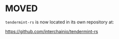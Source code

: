 # MOVED

`tendermint-rs` is now located in its own repository at:

https://github.com/interchainio/tendermint-rs

